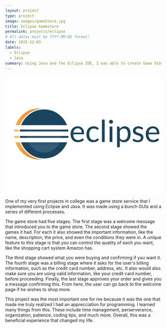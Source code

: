 ```yaml
---
layout: project
type: project
image: images/gameStore.jpg
title: Eclipse Gamestore
permalink: projects/eclipse
# All dates must be YYYY-MM-DD format!
date: 2015-12-03
labels:
  - Eclipse
  - Java
summary: Using Java and the Eclipse IDE, I was able to create Game Store much like the Amazon Store.
---
```


<img class="ui medium right floated rounded image" src="../images/eclipse.jpg">

One of my very first projects in college was a game store service that I implemented using Eclipse and Java. It was made using a bunch GUIs and a series of different processes.

The game store had five stages. The first stage was a welcome message that introduced you to the game store. The second stage showed the games it had. For each it also showed the important information, like the name, description, the price, and even the conditions they were in. A unique feature to this stage is that you can control the quatity of each you want, like the shopping cart system Amazon has.

The third stage showed what you were buying and confirming if you want it. The fourth stage was a billing stage where it asks for the user's billing information, such as the credit card number, address, etc. It also would also make sure you are using valid information, like your credit card number, before proceeding. Finally, the last stage approves your order and gives you a message confirming this. From here, the user can go back to the welcome page if he wishes to shop more.

This project was the most important one for me because it was the one that made me truly realized I had an apprecciation for programming. I learned many things from this. These include time management, perserverance, organization, patience, coding tips, and much more. Overall, this was a beneficial experience that changed my life.

